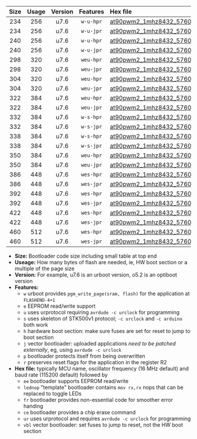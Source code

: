 |Size|Usage|Version|Features|Hex file|
|:-:|:-:|:-:|:-:|:--|
|234|256|u7.6|`w-u-hpr`|[at90pwm2_1mhz8432_57600bps_ur.hex](https://raw.githubusercontent.com/stefanrueger/urboot/main/bootloaders/at90pwm2/fcpu_1mhz8432/57600_bps/at90pwm2_1mhz8432_57600bps_ur.hex)|
|234|256|u7.6|`w-u-jpr`|[at90pwm2_1mhz8432_57600bps_ur_vbl.hex](https://raw.githubusercontent.com/stefanrueger/urboot/main/bootloaders/at90pwm2/fcpu_1mhz8432/57600_bps/at90pwm2_1mhz8432_57600bps_ur_vbl.hex)|
|240|256|u7.6|`w-u-hpr`|[at90pwm2_1mhz8432_57600bps_lednop_ur.hex](https://raw.githubusercontent.com/stefanrueger/urboot/main/bootloaders/at90pwm2/fcpu_1mhz8432/57600_bps/at90pwm2_1mhz8432_57600bps_lednop_ur.hex)|
|240|256|u7.6|`w-u-jpr`|[at90pwm2_1mhz8432_57600bps_lednop_ur_vbl.hex](https://raw.githubusercontent.com/stefanrueger/urboot/main/bootloaders/at90pwm2/fcpu_1mhz8432/57600_bps/at90pwm2_1mhz8432_57600bps_lednop_ur_vbl.hex)|
|298|320|u7.6|`weu-hpr`|[at90pwm2_1mhz8432_57600bps_ee_ur.hex](https://raw.githubusercontent.com/stefanrueger/urboot/main/bootloaders/at90pwm2/fcpu_1mhz8432/57600_bps/at90pwm2_1mhz8432_57600bps_ee_ur.hex)|
|298|320|u7.6|`weu-jpr`|[at90pwm2_1mhz8432_57600bps_ee_ur_vbl.hex](https://raw.githubusercontent.com/stefanrueger/urboot/main/bootloaders/at90pwm2/fcpu_1mhz8432/57600_bps/at90pwm2_1mhz8432_57600bps_ee_ur_vbl.hex)|
|304|320|u7.6|`weu-hpr`|[at90pwm2_1mhz8432_57600bps_ee_lednop_ur.hex](https://raw.githubusercontent.com/stefanrueger/urboot/main/bootloaders/at90pwm2/fcpu_1mhz8432/57600_bps/at90pwm2_1mhz8432_57600bps_ee_lednop_ur.hex)|
|304|320|u7.6|`weu-jpr`|[at90pwm2_1mhz8432_57600bps_ee_lednop_ur_vbl.hex](https://raw.githubusercontent.com/stefanrueger/urboot/main/bootloaders/at90pwm2/fcpu_1mhz8432/57600_bps/at90pwm2_1mhz8432_57600bps_ee_lednop_ur_vbl.hex)|
|322|384|u7.6|`weu-hpr`|[at90pwm2_1mhz8432_57600bps_ee_lednop_fr_ur.hex](https://raw.githubusercontent.com/stefanrueger/urboot/main/bootloaders/at90pwm2/fcpu_1mhz8432/57600_bps/at90pwm2_1mhz8432_57600bps_ee_lednop_fr_ur.hex)|
|322|384|u7.6|`weu-jpr`|[at90pwm2_1mhz8432_57600bps_ee_lednop_fr_ur_vbl.hex](https://raw.githubusercontent.com/stefanrueger/urboot/main/bootloaders/at90pwm2/fcpu_1mhz8432/57600_bps/at90pwm2_1mhz8432_57600bps_ee_lednop_fr_ur_vbl.hex)|
|332|384|u7.6|`w-s-hpr`|[at90pwm2_1mhz8432_57600bps.hex](https://raw.githubusercontent.com/stefanrueger/urboot/main/bootloaders/at90pwm2/fcpu_1mhz8432/57600_bps/at90pwm2_1mhz8432_57600bps.hex)|
|332|384|u7.6|`w-s-jpr`|[at90pwm2_1mhz8432_57600bps_vbl.hex](https://raw.githubusercontent.com/stefanrueger/urboot/main/bootloaders/at90pwm2/fcpu_1mhz8432/57600_bps/at90pwm2_1mhz8432_57600bps_vbl.hex)|
|338|384|u7.6|`w-s-hpr`|[at90pwm2_1mhz8432_57600bps_lednop.hex](https://raw.githubusercontent.com/stefanrueger/urboot/main/bootloaders/at90pwm2/fcpu_1mhz8432/57600_bps/at90pwm2_1mhz8432_57600bps_lednop.hex)|
|338|384|u7.6|`w-s-jpr`|[at90pwm2_1mhz8432_57600bps_lednop_vbl.hex](https://raw.githubusercontent.com/stefanrueger/urboot/main/bootloaders/at90pwm2/fcpu_1mhz8432/57600_bps/at90pwm2_1mhz8432_57600bps_lednop_vbl.hex)|
|350|384|u7.6|`weu-hpr`|[at90pwm2_1mhz8432_57600bps_ee_lednop_fr_ce_ur.hex](https://raw.githubusercontent.com/stefanrueger/urboot/main/bootloaders/at90pwm2/fcpu_1mhz8432/57600_bps/at90pwm2_1mhz8432_57600bps_ee_lednop_fr_ce_ur.hex)|
|350|384|u7.6|`weu-jpr`|[at90pwm2_1mhz8432_57600bps_ee_lednop_fr_ce_ur_vbl.hex](https://raw.githubusercontent.com/stefanrueger/urboot/main/bootloaders/at90pwm2/fcpu_1mhz8432/57600_bps/at90pwm2_1mhz8432_57600bps_ee_lednop_fr_ce_ur_vbl.hex)|
|386|448|u7.6|`wes-hpr`|[at90pwm2_1mhz8432_57600bps_ee.hex](https://raw.githubusercontent.com/stefanrueger/urboot/main/bootloaders/at90pwm2/fcpu_1mhz8432/57600_bps/at90pwm2_1mhz8432_57600bps_ee.hex)|
|386|448|u7.6|`wes-jpr`|[at90pwm2_1mhz8432_57600bps_ee_vbl.hex](https://raw.githubusercontent.com/stefanrueger/urboot/main/bootloaders/at90pwm2/fcpu_1mhz8432/57600_bps/at90pwm2_1mhz8432_57600bps_ee_vbl.hex)|
|392|448|u7.6|`wes-hpr`|[at90pwm2_1mhz8432_57600bps_ee_lednop.hex](https://raw.githubusercontent.com/stefanrueger/urboot/main/bootloaders/at90pwm2/fcpu_1mhz8432/57600_bps/at90pwm2_1mhz8432_57600bps_ee_lednop.hex)|
|392|448|u7.6|`wes-jpr`|[at90pwm2_1mhz8432_57600bps_ee_lednop_vbl.hex](https://raw.githubusercontent.com/stefanrueger/urboot/main/bootloaders/at90pwm2/fcpu_1mhz8432/57600_bps/at90pwm2_1mhz8432_57600bps_ee_lednop_vbl.hex)|
|422|448|u7.6|`wes-hpr`|[at90pwm2_1mhz8432_57600bps_ee_lednop_fr.hex](https://raw.githubusercontent.com/stefanrueger/urboot/main/bootloaders/at90pwm2/fcpu_1mhz8432/57600_bps/at90pwm2_1mhz8432_57600bps_ee_lednop_fr.hex)|
|422|448|u7.6|`wes-jpr`|[at90pwm2_1mhz8432_57600bps_ee_lednop_fr_vbl.hex](https://raw.githubusercontent.com/stefanrueger/urboot/main/bootloaders/at90pwm2/fcpu_1mhz8432/57600_bps/at90pwm2_1mhz8432_57600bps_ee_lednop_fr_vbl.hex)|
|460|512|u7.6|`wes-hpr`|[at90pwm2_1mhz8432_57600bps_ee_lednop_fr_ce.hex](https://raw.githubusercontent.com/stefanrueger/urboot/main/bootloaders/at90pwm2/fcpu_1mhz8432/57600_bps/at90pwm2_1mhz8432_57600bps_ee_lednop_fr_ce.hex)|
|460|512|u7.6|`wes-jpr`|[at90pwm2_1mhz8432_57600bps_ee_lednop_fr_ce_vbl.hex](https://raw.githubusercontent.com/stefanrueger/urboot/main/bootloaders/at90pwm2/fcpu_1mhz8432/57600_bps/at90pwm2_1mhz8432_57600bps_ee_lednop_fr_ce_vbl.hex)|

- **Size:** Bootloader code size including small table at top end
- **Useage:** How many bytes of flash are needed, ie, HW boot section or a multiple of the page size
- **Version:** For example, u7.6 is an urboot version, o5.2 is an optiboot version
- **Features:**
  + `w` urboot provides `pgm_write_page(sram, flash)` for the application at `FLASHEND-4+1`
  + `e` EEPROM read/write support
  + `u` uses urprotocol requiring `avrdude -c urclock` for programming
  + `s` uses skeleton of STK500v1 protocol; `-c urclock` and `-c arduino` both work
  + `h` hardware boot section: make sure fuses are set for reset to jump to boot section
  + `j` vector bootloader: uploaded applications *need to be patched externally*, eg, using `avrdude -c urclock`
  + `p` bootloader protects itself from being overwritten
  + `r` preserves reset flags for the application in the register R2
- **Hex file:** typically MCU name, oscillator frequency (16 MHz default) and baud rate (115200 default) followed by
  + `ee` bootloader supports EEPROM read/write
  + `lednop` "template" bootloader contains `mov rx,rx` nops that can be replaced to toggle LEDs
  + `fr` bootloader provides non-essential code for smoother error handing
  + `ce` bootloader provides a chip erase command
  + `ur` uses urprotocol and requires `avrdude -c urclock` for programming
  + `vbl` vector bootloader: set fuses to jump to reset, not the HW boot section
